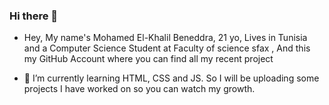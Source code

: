 ### Hi there 👋



- Hey, My name's Mohamed El-Khalil Beneddra, 21 yo, Lives in Tunisia and a Computer Science Student at Faculty of science sfax , And this my GitHub Account where you can find all my recent project

- 🌱 I’m currently learning HTML, CSS and JS. So I will be uploading some projects I have worked on so you can watch my growth.

